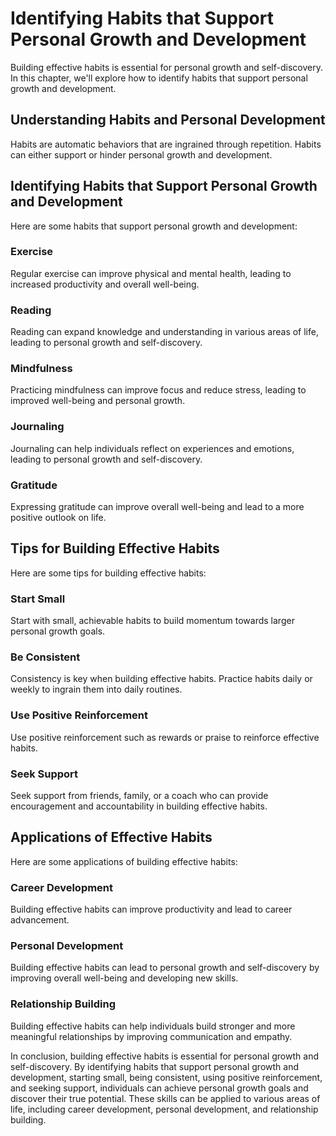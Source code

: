 Identifying Habits that Support Personal Growth and Development
===================================================================================================

Building effective habits is essential for personal growth and self-discovery. In this chapter, we'll explore how to identify habits that support personal growth and development.

Understanding Habits and Personal Development
---------------------------------------------

Habits are automatic behaviors that are ingrained through repetition. Habits can either support or hinder personal growth and development.

Identifying Habits that Support Personal Growth and Development
---------------------------------------------------------------

Here are some habits that support personal growth and development:

### Exercise

Regular exercise can improve physical and mental health, leading to increased productivity and overall well-being.

### Reading

Reading can expand knowledge and understanding in various areas of life, leading to personal growth and self-discovery.

### Mindfulness

Practicing mindfulness can improve focus and reduce stress, leading to improved well-being and personal growth.

### Journaling

Journaling can help individuals reflect on experiences and emotions, leading to personal growth and self-discovery.

### Gratitude

Expressing gratitude can improve overall well-being and lead to a more positive outlook on life.

Tips for Building Effective Habits
----------------------------------

Here are some tips for building effective habits:

### Start Small

Start with small, achievable habits to build momentum towards larger personal growth goals.

### Be Consistent

Consistency is key when building effective habits. Practice habits daily or weekly to ingrain them into daily routines.

### Use Positive Reinforcement

Use positive reinforcement such as rewards or praise to reinforce effective habits.

### Seek Support

Seek support from friends, family, or a coach who can provide encouragement and accountability in building effective habits.

Applications of Effective Habits
--------------------------------

Here are some applications of building effective habits:

### Career Development

Building effective habits can improve productivity and lead to career advancement.

### Personal Development

Building effective habits can lead to personal growth and self-discovery by improving overall well-being and developing new skills.

### Relationship Building

Building effective habits can help individuals build stronger and more meaningful relationships by improving communication and empathy.

In conclusion, building effective habits is essential for personal growth and self-discovery. By identifying habits that support personal growth and development, starting small, being consistent, using positive reinforcement, and seeking support, individuals can achieve personal growth goals and discover their true potential. These skills can be applied to various areas of life, including career development, personal development, and relationship building.
